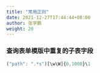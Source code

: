 ```yaml
---
title: "常用正则"
date: 2021-12-27T17:44:44+08:00
author: 张学鹏
weight: 20
---
```


### 查询表单模版中重复的子表字段

```javascript
("path": ".*s")[\w\W]{0,1000}\1
```